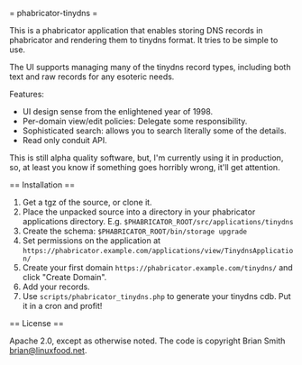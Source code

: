 = phabricator-tinydns =

This is a phabricator application that enables storing DNS records in
phabricator and rendering them to tinydns format. It tries to be simple to use.

The UI supports managing many of the tinydns record types, including both text
and raw records for any esoteric needs.

Features:
* UI design sense from the enlightened year of 1998.
* Per-domain view/edit policies: Delegate some responsibility.
* Sophisticated search: allows you to search literally some of the details.
* Read only conduit API.

This is still alpha quality software, but, I'm currently using it in production, so,
at least you know if something goes horribly wrong, it'll get attention.

== Installation ==

1. Get a tgz of the source, or clone it.
2. Place the unpacked source into a directory in your phabricator applications directory. E.g. `$PHABRICATOR_ROOT/src/applications/tinydns`
3. Create the schema: `$PHABRICATOR_ROOT/bin/storage upgrade`
4. Set permissions on the application at `https://phabricator.example.com/applications/view/TinydnsApplication/`
5. Create your first domain `https://phabricator.example.com/tinydns/` and click "Create Domain".
6. Add your records.
7. Use `scripts/phabricator_tinydns.php` to generate your tinydns cdb. Put it in a cron and profit!

== License ==

Apache 2.0, except as otherwise noted.
The code is copyright Brian Smith <brian@linuxfood.net>.
